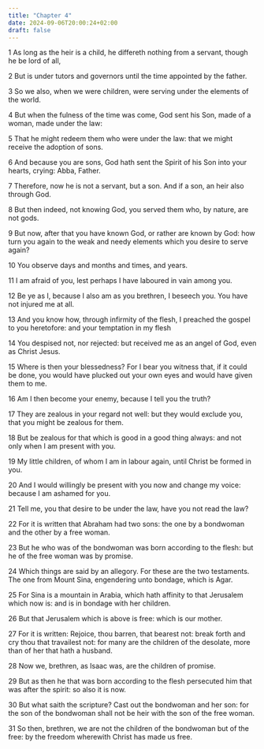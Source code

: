```yaml
---
title: "Chapter 4"
date: 2024-09-06T20:00:24+02:00
draft: false
---
```



1 As long as the heir is a child, he differeth nothing from a servant, though he be lord of all,

2 But is under tutors and governors until the time appointed by the father.

3 So we also, when we were children, were serving under the elements of the world.

4 But when the fulness of the time was come, God sent his Son, made of a woman, made under the law:

5 That he might redeem them who were under the law: that we might receive the adoption of sons.

6 And because you are sons, God hath sent the Spirit of his Son into your hearts, crying: Abba, Father.

7 Therefore, now he is not a servant, but a son. And if a son, an heir also through God.

8 But then indeed, not knowing God, you served them who, by nature, are not gods.

9 But now, after that you have known God, or rather are known by God: how turn you again to the weak and needy elements which you desire to serve again?

10 You observe days and months and times, and years.

11 I am afraid of you, lest perhaps I have laboured in vain among you.

12 Be ye as I, because I also am as you brethren, I beseech you. You have not injured me at all.

13 And you know how, through infirmity of the flesh, I preached the gospel to you heretofore: and your temptation in my flesh

14 You despised not, nor rejected: but received me as an angel of God, even as Christ Jesus.

15 Where is then your blessedness? For I bear you witness that, if it could be done, you would have plucked out your own eyes and would have given them to me.

16 Am I then become your enemy, because I tell you the truth?

17 They are zealous in your regard not well: but they would exclude you, that you might be zealous for them.

18 But be zealous for that which is good in a good thing always: and not only when I am present with you.

19 My little children, of whom I am in labour again, until Christ be formed in you.

20 And I would willingly be present with you now and change my voice: because I am ashamed for you.

21 Tell me, you that desire to be under the law, have you not read the law?

22 For it is written that Abraham had two sons: the one by a bondwoman and the other by a free woman.

23 But he who was of the bondwoman was born according to the flesh: but he of the free woman was by promise.

24 Which things are said by an allegory. For these are the two testaments. The one from Mount Sina, engendering unto bondage, which is Agar.

25 For Sina is a mountain in Arabia, which hath affinity to that Jerusalem which now is: and is in bondage with her children.

26 But that Jerusalem which is above is free: which is our mother.

27 For it is written: Rejoice, thou barren, that bearest not: break forth and cry thou that travailest not: for many are the children of the desolate, more than of her that hath a husband.

28 Now we, brethren, as Isaac was, are the children of promise.

29 But as then he that was born according to the flesh persecuted him that was after the spirit: so also it is now.

30 But what saith the scripture? Cast out the bondwoman and her son: for the son of the bondwoman shall not be heir with the son of the free woman.

31 So then, brethren, we are not the children of the bondwoman but of the free: by the freedom wherewith Christ has made us free.


